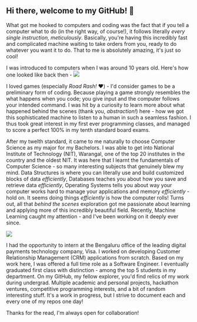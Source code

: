 ## Hi there, welcome to my GitHub! 👋 

What got me hooked to computers and coding was the fact that if you tell a computer what to do (in the right way, of course!), it follows literally *every single instruction, meticulously*. Basically, you're having this incredibly fast and complicated machine waiting to take orders from you, ready to do whatever you want it to do. That to me is absolutely amazing, it's just so cool!

I was introduced to computers when I was around 10 years old. Here's how one looked like back then - 
![](https://4.imimg.com/data4/RQ/PS/MY-25091456/how-to-donate-computer-1-500x500.jpg)

I loved games (especially *Road Rash!* :heart:) - I'd consider games to be a preliminary form of coding. Because playing a game strongly resembles the what happens when you code; you give input and the computer follows your intended command. I was hit by a curiosity to learn more about what happened behind the scenes (thank you, *abstraction!*) here - how we got this sophisticated machine to listen to a human in such a seamless fashion. I thus took great interest in my first ever programming classes, and managed to score a perfect 100% in my tenth standard board exams. 

After my twelth standard, it came to me naturally to choose Computer Science as my major for my Bachelors. I was able to get into National Institute of Technology (NIT), Warangal, one of the top 20 institutes in the country and the oldest NIT. It was here that I learnt the fundamentals of Computer Science - so many interesting subjects that genuinely blew my mind. Data Structures is where you can literally use and build customized blocks of data *efficiently*, Databases teaches you about how you save and retrieve data *efficiently*, Operating Systems tells you about way your computer works hard to manage your applications and memory *efficiently* - hold on. It seems doing things *efficiently* is how the computer rolls! Turns out, all that *behind the scenes* exploration got me passionate about learning and applying more of this incredibly beautiful field. Recently, Machine Learning caught my attention - and I've been working on it deeply ever since. 

![](https://sec.report/Document/0001403161-20-000019/image0a24.jpg)

I had the opportunity to intern at the Bengaluru office of the leading digital payments technology company, Visa. I worked on developing Customer Relationship Management (CRM) applications from scratch. Based on my work here, I was offered a full time role as a Software Engineer. I eventually graduated first class with distinction - among the top 5 students in my department. On my GitHub, my fellow explorer, you'd find relics of my work during undergrad. Multiple academic and personal projects, hackathon ventures, competitive programming interests, and a bit of random interesting stuff. It's a work in progress, but I strive to document each and every one of my repos one day!

Thanks for the read, I'm always open for collaboration!

<!--
**Prahlad-K/Prahlad-K** is a ✨ _special_ ✨ repository because its `README.md` (this file) appears on your GitHub profile.

Here are some ideas to get you started:

- 🔭 I’m currently working on ...
- 🌱 I’m currently learning ...
- 👯 I’m looking to collaborate on ...
- 🤔 I’m looking for help with ...
- 💬 Ask me about ...
- 📫 How to reach me: ...
- 😄 Pronouns: ...
- ⚡ Fun fact: ...
-->
